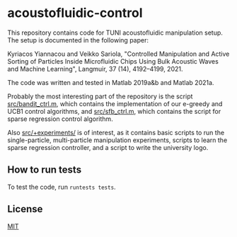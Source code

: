 # acoustofluidic-control

This repository contains code for TUNI acoustofluidic manipulation
setup. The setup is documented in the following paper:

Kyriacos Yiannacou and Veikko Sariola, "Controlled Manipulation and
Active Sorting of Particles Inside Microfluidic Chips Using Bulk
Acoustic Waves and Machine Learning", Langmuir, 37 (14), 4192–4199,
2021.

The code was written and tested in Matlab 2019a&b and Matlab 2021a.

Probably the most interesting part of the repository is the script
[src/bandit_ctrl.m](src/bandit_ctrl.m), which contains the
implementation of our e-greedy and UCB1 control algorithms, and
[src/sfb_ctrl.m](src/sfb_ctrl.m), which contains the script for sparse
regression control algorithm.

Also [src/+experiments/](src/+experiments/) is of interest, as it
contains basic scripts to run the single-particle, multi-particle
manipulation experiments, scripts to learn the sparse regression
controller, and a script to write the university logo.

## How to run tests

To test the code, run `runtests tests`.

## License

[MIT](LICENSE)